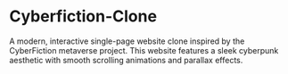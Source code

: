 # Cyberfiction-Clone
A modern, interactive single-page website clone inspired by the CyberFiction metaverse project. This website features a sleek cyberpunk aesthetic with smooth scrolling animations and parallax effects.
